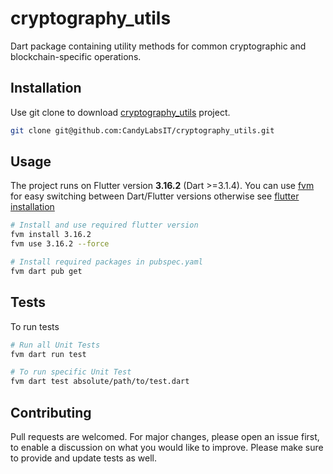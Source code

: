 # cryptography_utils
Dart package containing utility methods for common cryptographic and blockchain-specific operations.

## Installation
Use git clone to download [cryptography_utils](https://github.com/CandyLabsIT/cryptography_utils) project.
```bash
git clone git@github.com:CandyLabsIT/cryptography_utils.git
```

## Usage
The project runs on Flutter version **3.16.2** (Dart >=3.1.4). You can use [fvm](https://fvm.app/docs/getting_started/installation)
for easy switching between Dart/Flutter versions otherwise see [flutter installation](https://docs.flutter.dev/get-started/install)
```bash
# Install and use required flutter version
fvm install 3.16.2
fvm use 3.16.2 --force

# Install required packages in pubspec.yaml
fvm dart pub get
```

## Tests
To run tests
```bash
# Run all Unit Tests
fvm dart run test

# To run specific Unit Test
fvm dart test absolute/path/to/test.dart
```

## Contributing
Pull requests are welcomed. For major changes, please open an issue first, to enable a discussion on what you would like to improve. Please make sure to provide and update tests as well. 